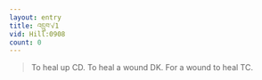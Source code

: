 ```yaml
---
layout: entry
title: འདྲུབ་√1
vid: Hill:0908
count: 0
---
```

> To heal up CD\. To heal a wound DK\. For a wound to heal TC\.


